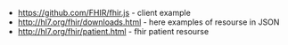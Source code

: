 - https://github.com/FHIR/fhir.js - client example
- http://hl7.org/fhir/downloads.html - here examples of resourse in JSON
- http://hl7.org/fhir/patient.html - fhir patient resourse
